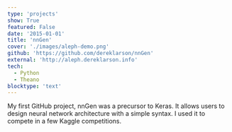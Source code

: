 ```yaml
---
type: 'projects'
show: True
featured: False
date: '2015-01-01'
title: 'nnGen'
cover: './images/aleph-demo.png'
github: 'https://github.com/dereklarson/nnGen'
external: 'http://aleph.dereklarson.info'
tech:
  - Python
  - Theano
blocktype: 'text'
---
```


My first GitHub project, nnGen was a precursor to Keras. It allows users to design neural
network architecture with a simple syntax. I used it to compete in a few Kaggle
competitions.
